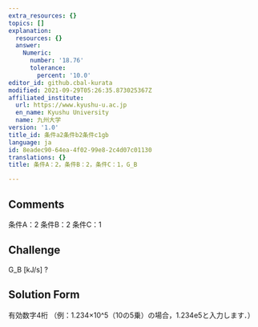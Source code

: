 ```yaml
---
extra_resources: {}
topics: []
explanation:
  resources: {}
  answer:
    Numeric:
      number: '18.76'
      tolerance:
        percent: '10.0'
editor_id: github.cbal-kurata
modified: 2021-09-29T05:26:35.873025367Z
affiliated_institute:
  url: https://www.kyushu-u.ac.jp
  en_name: Kyushu University
  name: 九州大学
version: '1.0'
title_id: 条件a2条件b2条件c1gb
language: ja
id: 8eadec90-64ea-4f02-99e8-2c4d07c01130
translations: {}
title: 条件A：2，条件B：2，条件C：1，G_B

---
```


## Comments
条件A：2
条件B：2
条件C：1

## Challenge
G_B [kJ/s] ?

## Solution Form
有効数字4桁
（例：1.234×10^5（10の5乗）の場合，1.234e5と入力します．）




